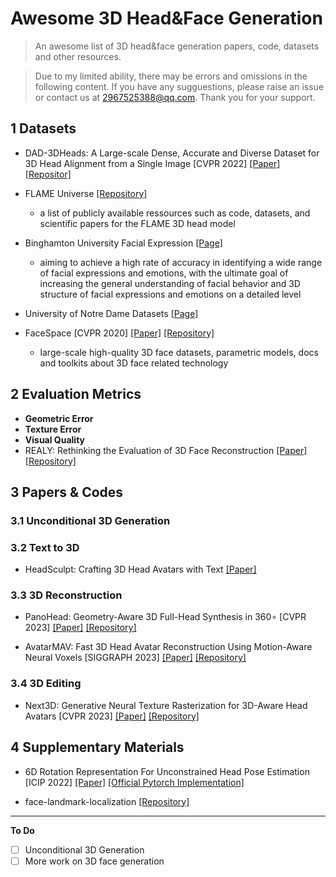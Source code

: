 # Awesome 3D Head&Face Generation

> An awesome list of 3D head&face generation papers, code, datasets and other resources.

> Due to my limited ability, there may be errors and omissions in the following content. If you have any sugguestions, please raise an issue or contact us at 2967525388@qq.com. Thank you for your support.


## 1 Datasets

- DAD-3DHeads: A Large-scale Dense, Accurate and Diverse Dataset for 3D Head Alignment from a Single Image [CVPR 2022] [[Paper]](https://arxiv.org/abs/2204.03688)[[Repositor]](https://github.com/PinataFarms/DAD-3DHeads)
  
- FLAME Universe [[Repository]](https://github.com/TimoBolkart/FLAME-Universe)
  - a list of publicly available ressources such as code, datasets, and scientific papers for the FLAME 3D head model
- Binghamton University Facial Expression [[Page]](https://www.cs.binghamton.edu/~lijun/Research/3DFE/3DFE_Analysis.html)
  - aiming to achieve a high rate of accuracy in identifying a wide range of facial expressions and emotions, with the ultimate goal of increasing the general understanding of facial behavior and 3D structure of facial expressions and emotions on a detailed level
- University of Notre Dame Datasets [[Page]](https://cvrl.nd.edu/projects/data/#)
- FaceSpace [CVPR 2020] [[Paper]](https://openaccess.thecvf.com/content_CVPR_2020/papers/Yang_FaceScape_A_Large-Scale_High_Quality_3D_Face_Dataset_and_Detailed_CVPR_2020_paper.pdf) [[Repository]](https://github.com/zhuhao-nju/facescape)
  - large-scale high-quality 3D face datasets, parametric models, docs and toolkits about 3D face related technology 


## 2 Evaluation Metrics

- **Geometric Error**
- **Texture Error**
- **Visual Quality**
- REALY: Rethinking the Evaluation of 3D Face Reconstruction [[Paper]](https://arxiv.org/abs/2203.09729) [[Repository]](https://github.com/czh-98/REALY)

## 3 Papers & Codes

### 3.1 Unconditional 3D Generation

### 3.2 Text to 3D

- HeadSculpt: Crafting 3D Head Avatars with Text [[Paper]](https://arxiv.org/abs/2306.03038)

### 3.3 3D Reconstruction

- PanoHead: Geometry-Aware 3D Full-Head Synthesis in 360∘ [CVPR 2023] [[Paper]](https://arxiv.org/abs/2303.13071) [[Repository]](https://github.com/SizheAn/PanoHead)

- AvatarMAV: Fast 3D Head Avatar Reconstruction Using Motion-Aware Neural Voxels [SIGGRAPH 2023] [[Paper]](https://arxiv.org/abs/2211.13206) [[Repository]](https://github.com/YuelangX/AvatarMAV)

### 3.4 3D Editing

- Next3D: Generative Neural Texture Rasterization for 3D-Aware Head Avatars [CVPR 2023] [[Paper]](https://arxiv.org/abs/2211.11208) [[Repository]](https://github.com/MrTornado24/Next3D)


## 4 Supplementary Materials

- 6D Rotation Representation For Unconstrained Head Pose Estimation [ICIP 2022] [[Paper]](https://arxiv.org/abs/2202.12555) [[Official Pytorch Implementation]](https://github.com/thohemp/6DRepNet)

- face-landmark-localization [[Repository]](https://github.com/qiexing/face-landmark-localization)

---

**To Do**

- [ ] Unconditional 3D Generation
- [ ] More work on 3D face generation
